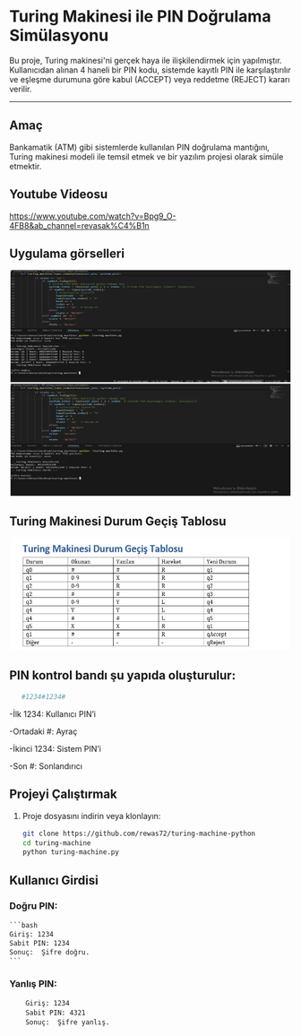 #  Turing Makinesi ile PIN Doğrulama Simülasyonu

Bu proje, Turing makinesi'ni gerçek haya ile ilişkilendirmek için yapılmıştır. Kullanıcıdan alınan 4 haneli bir PIN kodu, sistemde kayıtlı PIN ile karşılaştırılır ve eşleşme durumuna göre kabul (ACCEPT) veya reddetme (REJECT) kararı verilir.

---

##  Amaç

Bankamatik (ATM) gibi sistemlerde kullanılan PIN doğrulama mantığını, Turing makinesi modeli ile temsil etmek ve bir yazılım projesi olarak simüle etmektir.


## Youtube Videosu
https://www.youtube.com/watch?v=Bpg9_O-4FB8&ab_channel=revasak%C4%B1n

## Uygulama görselleri
<p align="center">
<img src="images/true.png" width="500" height="200">
<img src="images/false.png" width="500" height="200">
</p>

## Turing Makinesi Durum Geçiş Tablosu
<p align="center">
<img src="images/turing.png" width="500" height="200">
</p>


## PIN kontrol bandı şu yapıda oluşturulur:

```bash
   #1234#1234#
   ```
-İlk 1234: Kullanıcı PIN’i

-Ortadaki #: Ayraç

-İkinci 1234: Sistem PIN’i

-Son #: Sonlandırıcı

##  Projeyi Çalıştırmak

1. Proje dosyasını indirin veya klonlayın:
   ```bash
   git clone https://github.com/rewas72/turing-machine-python
   cd turing-machine
   python turing-machine.py

## Kullanıcı Girdisi

###  Doğru PIN:
    ```bash
    Giriş: 1234
    Sabit PIN: 1234
    Sonuç:  Şifre doğru.
    ```
### Yanlış PIN:

```bash
    Giriş: 1234
    Sabit PIN: 4321
    Sonuç:  Şifre yanlış.
    



    





